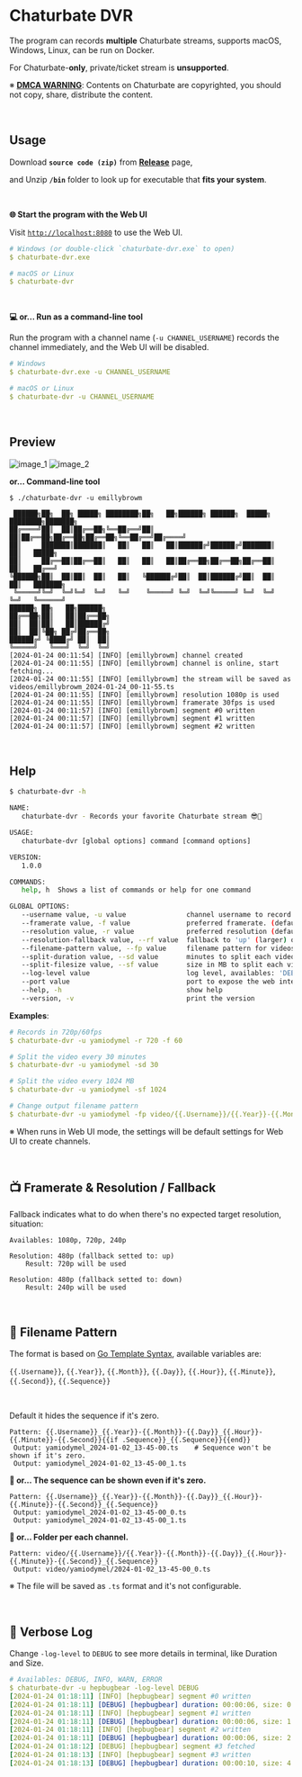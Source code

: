 # Chaturbate DVR

The program can records **multiple** Chaturbate streams, supports macOS, Windows, Linux, can be run on Docker.

For Chaturbate-**only**, private/ticket stream is **unsupported**.

※ **[DMCA WARNING](https://www.dmca.com/)**: Contents on Chaturbate are copyrighted, you should not copy, share, distribute the content.

&nbsp;

## Usage

Download **`source code (zip)`** from **[Release](https://github.com/teacat/chaturbate-dvr/releases)** page,

and Unzip **`/bin`** folder to look up for executable that **fits your system**.

&nbsp;

**🌐 Start the program with the Web UI**

Visit [`http://localhost:8080`](http://localhost:8080) to use the Web UI.

```yaml
# Windows (or double-click `chaturbate-dvr.exe` to open)
$ chaturbate-dvr.exe

# macOS or Linux
$ chaturbate-dvr
```

&nbsp;

**💻 or... Run as a command-line tool**

Run the program with a channel name (`-u CHANNEL_USERNAME`) records the channel immediately, and the Web UI will be disabled.

```yaml
# Windows
$ chaturbate-dvr.exe -u CHANNEL_USERNAME

# macOS or Linux
$ chaturbate-dvr -u CHANNEL_USERNAME
```

&nbsp;

## Preview

![image_1](https://github.com/teacat/chaturbate-dvr/assets/7308718/c6d17ffe-eba7-4296-9315-f501489d85f3)
![image_2](https://github.com/teacat/chaturbate-dvr/assets/7308718/d02923e0-574d-4a15-a373-8b0599101e3f)

**or... Command-line tool**

```
$ ./chaturbate-dvr -u emillybrowm

 ██████╗██╗  ██╗ █████╗ ████████╗██╗   ██╗██████╗ ██████╗  █████╗ ████████╗███████╗
██╔════╝██║  ██║██╔══██╗╚══██╔══╝██║   ██║██╔══██╗██╔══██╗██╔══██╗╚══██╔══╝██╔════╝
██║     ███████║███████║   ██║   ██║   ██║██████╔╝██████╔╝███████║   ██║   █████╗
██║     ██╔══██║██╔══██║   ██║   ██║   ██║██╔══██╗██╔══██╗██╔══██║   ██║   ██╔══╝
╚██████╗██║  ██║██║  ██║   ██║   ╚██████╔╝██║  ██║██████╔╝██║  ██║   ██║   ███████╗
 ╚═════╝╚═╝  ╚═╝╚═╝  ╚═╝   ╚═╝    ╚═════╝ ╚═╝  ╚═╝╚═════╝ ╚═╝  ╚═╝   ╚═╝   ╚══════╝
██████╗ ██╗   ██╗██████╗
██╔══██╗██║   ██║██╔══██╗
██║  ██║██║   ██║██████╔╝
██║  ██║╚██╗ ██╔╝██╔══██╗
██████╔╝ ╚████╔╝ ██║  ██║
╚═════╝   ╚═══╝  ╚═╝  ╚═╝
[2024-01-24 00:11:54] [INFO] [emillybrowm] channel created
[2024-01-24 00:11:55] [INFO] [emillybrowm] channel is online, start fetching...
[2024-01-24 00:11:55] [INFO] [emillybrowm] the stream will be saved as videos/emillybrowm_2024-01-24_00-11-55.ts
[2024-01-24 00:11:55] [INFO] [emillybrowm] resolution 1080p is used
[2024-01-24 00:11:55] [INFO] [emillybrowm] framerate 30fps is used
[2024-01-24 00:11:57] [INFO] [emillybrowm] segment #0 written
[2024-01-24 00:11:57] [INFO] [emillybrowm] segment #1 written
[2024-01-24 00:11:57] [INFO] [emillybrowm] segment #2 written
```

&nbsp;

## Help

```bash
$ chaturbate-dvr -h

NAME:
   chaturbate-dvr - Records your favorite Chaturbate stream 😎🫵

USAGE:
   chaturbate-dvr [global options] command [command options]

VERSION:
   1.0.0

COMMANDS:
   help, h  Shows a list of commands or help for one command

GLOBAL OPTIONS:
   --username value, -u value               channel username to record.
   --framerate value, -f value              preferred framerate. (default: 30)
   --resolution value, -r value             preferred resolution (default: 1080)
   --resolution-fallback value, --rf value  fallback to 'up' (larger) or 'down' (smaller) resolution if preferred resolution is not available (default: "down")
   --filename-pattern value, --fp value     filename pattern for videos (default: "videos/{{.Username}}_{{.Year}}-{{.Month}}-{{.Day}}_{{.Hour}}-{{.Minute}}-{{.Second}}{{if .Sequence}}_{{.Sequence}}{{end}}")
   --split-duration value, --sd value       minutes to split each video into segments ('0' to disable) (default: 0)
   --split-filesize value, --sf value       size in MB to split each video into segments ('0' to disable) (default: 0)
   --log-level value                        log level, availables: 'DEBUG', 'INFO', 'WARN', 'ERROR' (default: "INFO")
   --port value                             port to expose the web interface and API (default: "8080")
   --help, -h                               show help
   --version, -v                            print the version
```

**Examples**:

```yaml
# Records in 720p/60fps
$ chaturbate-dvr -u yamiodymel -r 720 -f 60

# Split the video every 30 minutes
$ chaturbate-dvr -u yamiodymel -sd 30

# Split the video every 1024 MB
$ chaturbate-dvr -u yamiodymel -sf 1024

# Change output filename pattern
$ chaturbate-dvr -u yamiodymel -fp video/{{.Username}}/{{.Year}}-{{.Month}}-{{.Day}}_{{.Hour}}-{{.Minute}}-{{.Second}}_{{.Sequence}}
```

※ When runs in Web UI mode, the settings will be default settings for Web UI to create channels.

&nbsp;

## 📺 Framerate & Resolution / Fallback

Fallback indicates what to do when there's no expected target resolution, situation:

```
Availables: 1080p, 720p, 240p

Resolution: 480p (fallback setted to: up)
    Result: 720p will be used

Resolution: 480p (fallback setted to: down)
    Result: 240p will be used
```

&nbsp;

## 📄 Filename Pattern

The format is based on [Go Template Syntax](https://pkg.go.dev/text/template), available variables are:

`{{.Username}}`, `{{.Year}}`, `{{.Month}}`, `{{.Day}}`, `{{.Hour}}`, `{{.Minute}}`, `{{.Second}}`, `{{.Sequence}}`

&nbsp;

Default it hides the sequence if it's zero.

```
Pattern: {{.Username}}_{{.Year}}-{{.Month}}-{{.Day}}_{{.Hour}}-{{.Minute}}-{{.Second}}{{if .Sequence}}_{{.Sequence}}{{end}}
 Output: yamiodymel_2024-01-02_13-45-00.ts    # Sequence won't be shown if it's zero.
 Output: yamiodymel_2024-01-02_13-45-00_1.ts
```

**👀 or... The sequence can be shown even if it's zero.**

```
Pattern: {{.Username}}_{{.Year}}-{{.Month}}-{{.Day}}_{{.Hour}}-{{.Minute}}-{{.Second}}_{{.Sequence}}
 Output: yamiodymel_2024-01-02_13-45-00_0.ts
 Output: yamiodymel_2024-01-02_13-45-00_1.ts
```

**📁 or... Folder per each channel.**

```
Pattern: video/{{.Username}}/{{.Year}}-{{.Month}}-{{.Day}}_{{.Hour}}-{{.Minute}}-{{.Second}}_{{.Sequence}}
 Output: video/yamiodymel/2024-01-02_13-45-00_0.ts
```

※ The file will be saved as `.ts` format and it's not configurable.

&nbsp;

## 💬 Verbose Log

Change `-log-level` to `DEBUG` to see more details in terminal, like Duration and Size.

```yaml
# Availables: DEBUG, INFO, WARN, ERROR
$ chaturbate-dvr -u hepbugbear -log-level DEBUG
[2024-01-24 01:18:11] [INFO] [hepbugbear] segment #0 written
[2024-01-24 01:18:11] [DEBUG] [hepbugbear] duration: 00:00:06, size: 0.00 MiB
[2024-01-24 01:18:11] [INFO] [hepbugbear] segment #1 written
[2024-01-24 01:18:11] [DEBUG] [hepbugbear] duration: 00:00:06, size: 1.36 MiB
[2024-01-24 01:18:11] [INFO] [hepbugbear] segment #2 written
[2024-01-24 01:18:11] [DEBUG] [hepbugbear] duration: 00:00:06, size: 2.72 MiB
[2024-01-24 01:18:12] [DEBUG] [hepbugbear] segment #3 fetched
[2024-01-24 01:18:13] [INFO] [hepbugbear] segment #3 written
[2024-01-24 01:18:13] [DEBUG] [hepbugbear] duration: 00:00:10, size: 4.08 MiB
```
